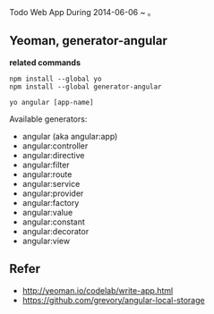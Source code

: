 Todo Web App
During 2014-06-06 ~ 。

## Yeoman, generator-angular
**related commands**

```
npm install --global yo
npm install --global generator-angular

yo angular [app-name]
```

Available generators:

* angular (aka angular:app)
* angular:controller
* angular:directive
* angular:filter
* angular:route
* angular:service
* angular:provider
* angular:factory
* angular:value
* angular:constant
* angular:decorator
* angular:view

## Refer
* http://yeoman.io/codelab/write-app.html
* https://github.com/grevory/angular-local-storage
